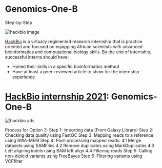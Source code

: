 # Genomics-One-B
Step-by-Step 

![hackbio image](https://media-exp1.licdn.com/dms/image/C561BAQHKcVQGbcedOA/company-background_10000/0/1598491473588?e=2159024400&v=beta&t=rxECjvQ_YSc28Dn0n9YOtDoFFmvXjatRiqc__C2mpU0)

[HackBio](https://thehackbio.com/) is a virtually regimented research internship that is practice oriented and focused on equipping African scientists with advanced bioinformatics and computational biology skills. By the end of internship, successful interns should have:
- Honed their skills in a specific bioinformatics method
- Have at least a peer-reviewed article to show for the internship experience

# [HackBio internship 2021](https://thehackbio.com/):  Genomics-One-B
![hackbio ads](https://files.slack.com/files-pri/T025KDN24L8-F02BU09HMJM/project_design__genomics_1b_.png)






Process for Option 3:
Step 1: Importing data (From Galaxy Library)
Step 2: Checking data quality using FastQC
Step 3: Mapping reads to a reference using BWA-MEM
Step 4: Post-processing mapped reads:
             4.1 Merge datasets using SAMFiles
             4.2 Remove duplicates using MarkDuplicates
             4.3 Left aligning indels using BAM left align
             4.4 Filtering reads 
Step 5: Calling non-diploid variants using FreeBayes
Step 6: Filtering variants using VCFfilter
